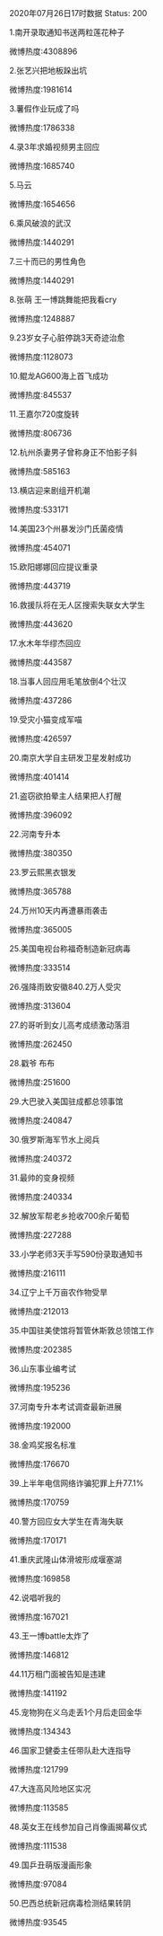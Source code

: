 2020年07月26日17时数据
Status: 200

1.南开录取通知书送两粒莲花种子

微博热度:4308896

2.张艺兴把地板跺出坑

微博热度:1981614

3.薯假作业玩成了吗

微博热度:1786338

4.录3年求婚视频男主回应

微博热度:1685740

5.马云

微博热度:1654656

6.乘风破浪的武汉

微博热度:1440291

7.三十而已的男性角色

微博热度:1440291

8.张萌 王一博跳舞能把我看cry

微博热度:1248887

9.23岁女子心脏停跳3天奇迹治愈

微博热度:1128073

10.鲲龙AG600海上首飞成功

微博热度:845537

11.王嘉尔720度旋转

微博热度:806736

12.杭州杀妻男子曾称身正不怕影子斜

微博热度:585163

13.横店迎来剧组开机潮

微博热度:533171

14.美国23个州暴发沙门氏菌疫情

微博热度:454071

15.欧阳娜娜回应提议重录

微博热度:443719

16.救援队将在无人区搜索失联女大学生

微博热度:443620

17.水木年华缪杰回应

微博热度:443587

18.当事人回应用毛笔放倒4个壮汉

微博热度:437286

19.受灾小猫变成军喵

微博热度:426597

20.南京大学自主研发卫星发射成功

微博热度:401414

21.盗窃欲拍晕主人结果把人打醒

微博热度:396092

22.河南专升本

微博热度:380350

23.罗云熙黑衣银发

微博热度:365788

24.万州10天内再遭暴雨袭击

微博热度:365005

25.美国电视台称福奇制造新冠病毒

微博热度:333514

26.强降雨致安徽840.2万人受灾

微博热度:313604

27.的哥听到女儿高考成绩激动落泪

微博热度:262450

28.戳爷 布布

微博热度:251600

29.大巴驶入美国驻成都总领事馆

微博热度:240847

30.俄罗斯海军节水上阅兵

微博热度:240372

31.最帅的变身视频

微博热度:240334

32.解放军帮老乡抢收700余斤葡萄

微博热度:227288

33.小学老师3天手写590份录取通知书

微博热度:216111

34.辽宁上千万亩农作物受旱

微博热度:212013

35.中国驻美使馆将暂管休斯敦总领馆工作

微博热度:202385

36.山东事业编考试

微博热度:195236

37.河南专升本考试调查最新进展

微博热度:192000

38.金鸡奖报名标准

微博热度:176670

39.上半年电信网络诈骗犯罪上升77.1%

微博热度:170759

40.警方回应女大学生在青海失联

微博热度:170171

41.重庆武隆山体滑坡形成堰塞湖

微博热度:169858

42.说唱听我的

微博热度:167021

43.王一博battle太炸了

微博热度:146812

44.11万租门面被告知是违建

微博热度:141192

45.宠物狗在义乌走丢1个月后走回金华

微博热度:134343

46.国家卫健委主任带队赴大连指导

微博热度:121799

47.大连高风险地区实况

微博热度:113585

48.英女王在线参加自己肖像画揭幕仪式

微博热度:111538

49.国乒丑萌版漫画形象

微博热度:97084

50.巴西总统新冠病毒检测结果转阴

微博热度:93545

